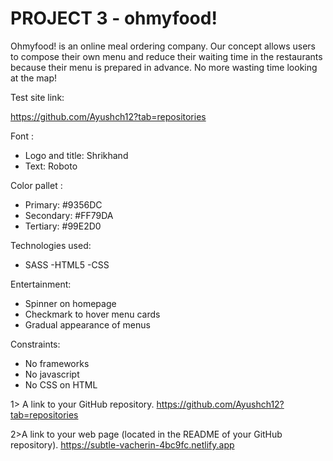 # PROJECT 3 - ohmyfood!

Ohmyfood! is an online meal ordering company. Our concept allows
users to compose their own menu and reduce their waiting time in the
restaurants because their menu is prepared in advance. No more wasting time looking at the map!

Test site link:

https://github.com/Ayushch12?tab=repositories

Font :

- Logo and title: Shrikhand
- Text: Roboto

Color pallet :

- Primary: #9356DC
- Secondary: #FF79DA
- Tertiary: #99E2D0

Technologies used:

- SASS
-HTML5
-CSS

Entertainment:

- Spinner on homepage
- Checkmark to hover menu cards
- Gradual appearance of menus

Constraints:

- No frameworks
- No javascript
- No CSS on HTML

1> A link to your GitHub repository.
https://github.com/Ayushch12?tab=repositories

2>A link to your web page (located in the README of your GitHub repository). 
https://subtle-vacherin-4bc9fc.netlify.app
